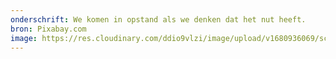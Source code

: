 ```yaml
---
onderschrift: We komen in opstand als we denken dat het nut heeft.
bron: Pixabay.com
image: https://res.cloudinary.com/ddio9vlzi/image/upload/v1680936069/sciencegeek/posts/rebellie-blm-vuisten.jpg
---
```

